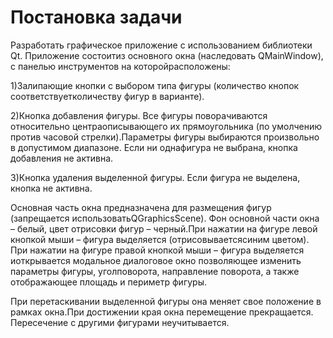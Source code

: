 # Постановка задачи
Разработать графическое приложение с использованием библиотеки Qt. Приложение 
состоитиз основного окна (наследовать QMainWindow), с панелью инструментов 
на которойрасположены:

1)Залипающие кнопки с выбором типа фигуры (количество кнопок 
соответствуетколичеству фигур в варианте).

2)Кнопка добавления фигуры. Все фигуры поворачиваются относительно 
центраописывающего их прямоугольника (по умолчению против часовой 
стрелки).Параметры фигуры выбираются произвольно в допустимом диапазоне. Если 
ни однафигура не выбрана, кнопка добавления не активна.

3)Кнопка удаления выделенной фигуры. Если фигура не выделена, кнопка не 
активна.

Основная часть окна предназначена для размещения фигур (запрещается 
использоватьQGraphicsScene). Фон основной части окна – белый, цвет отрисовки 
фигур – черный.При нажатии на фигуре левой кнопкой мыши – фигура выделяется 
(отрисовываетсясиним цветом). При нажатии на фигуре правой кнопкой мыши –
фигура выделяется иоткрывается модальное диалоговое окно позволяющее изменить 
параметры фигуры, уголповорота, направление поворота, а также отображающее 
площадь и периметр фигуры.

При перетаскивании выделенной фигуры она меняет свое положение в рамках 
окна.При достижении края окна перемещение прекращается. Пересечение с другими 
фигурами неучитывается.

